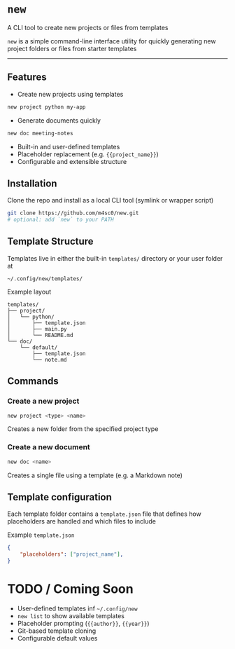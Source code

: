 # `new`

A CLI tool to create new projects or files from templates

`new` is a simple command-line interface utility for quickly generating new project folders or files from starter templates

---

## Features

- Create new projects using templates
```bash
new project python my-app
```
- Generate documents quickly
```bash
new doc meeting-notes
```
- Built-in and user-defined templates
- Placeholder replacement (e.g. `{{project_name}}`)
- Configurable and extensible structure

## Installation

Clone the repo and install as a local CLI tool (symlink or wrapper script)

```bash
git clone https://github.com/m4sc0/new.git
# optional: add `new` to your PATH
```

## Template Structure

Templates live in either the built-in `templates/` directory or your user folder at

```
~/.config/new/templates/
```

Example layout
```
templates/
├── project/
│   └── python/
│       ├── template.json
│       ├── main.py
│       └── README.md
└── doc/
    └── default/
        ├── template.json
        └── note.md
```

## Commands

### Create a new project

```bash
new project <type> <name>
```

Creates a new folder from the specified project type

### Create a new document

```bash
new doc <name>
```

Creates a single file using a template (e.g. a Markdown note)

## Template configuration

Each template folder contains a `template.json` file that defines how placeholders are handled and which files to include

Example `template.json`
```json
{
    "placeholders": ["project_name"],
}
```

# TODO / Coming Soon

- User-defined templates inf `~/.config/new`
- `new list` to show available templates
- Placeholder prompting (`{{author}}`, `{{year}}`)
- Git-based template cloning
- Configurable default values

